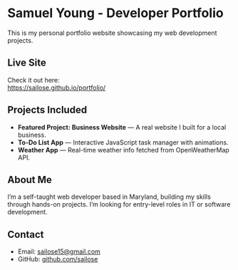 # Samuel Young - Developer Portfolio

This is my personal portfolio website showcasing my web development projects.

## Live Site

Check it out here:  
https://sailose.github.io/portfolio/

## Projects Included

- **Featured Project: Business Website** — A real website I built for a local business.  
- **To-Do List App** — Interactive JavaScript task manager with animations.  
- **Weather App** — Real-time weather info fetched from OpenWeatherMap API.

## About Me

I’m a self-taught web developer based in Maryland, building my skills through hands-on projects. I’m looking for entry-level roles in IT or software development.

## Contact

- Email: sailose15@gmail.com  
- GitHub: [github.com/sailose](https://github.com/sailose)
